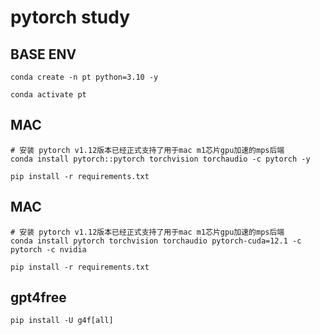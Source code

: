 # pytorch study

## BASE ENV
```shell
conda create -n pt python=3.10 -y

conda activate pt
```

## MAC
```shell
# 安装 pytorch v1.12版本已经正式支持了用于mac m1芯片gpu加速的mps后端
conda install pytorch::pytorch torchvision torchaudio -c pytorch -y

pip install -r requirements.txt
```

## MAC
```shell
# 安装 pytorch v1.12版本已经正式支持了用于mac m1芯片gpu加速的mps后端
conda install pytorch torchvision torchaudio pytorch-cuda=12.1 -c pytorch -c nvidia

pip install -r requirements.txt
```

## gpt4free
```
pip install -U g4f[all]
```